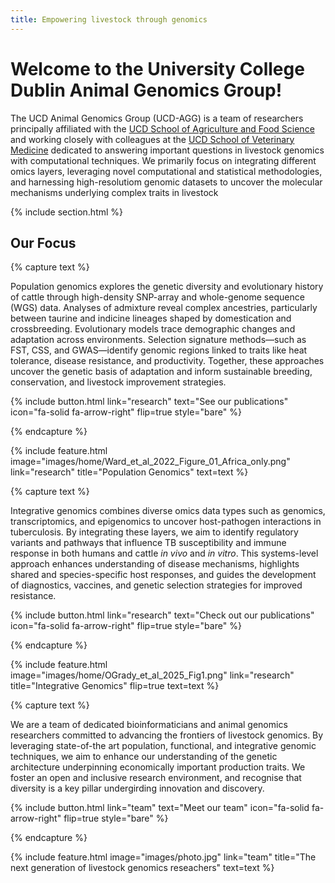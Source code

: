 ```yaml
---
title: Empowering livestock through genomics
---
```


# Welcome to the University College Dublin Animal Genomics Group!

The UCD Animal Genomics Group (UCD-AGG) is a team of researchers principally affiliated with the [UCD School of Agriculture and Food Science](https://www.ucd.ie/agfood/) and working closely with colleagues at the [UCD School of Veterinary Medicine](https://www.ucd.ie/vetmed/) dedicated to answering important questions in livestock genomics with computational techniques.
We primarily focus on integrating different omics layers, leveraging novel computational and statistical methodologies, and harnessing high-resolutiom genomic datasets to uncover the molecular mechanisms underlying complex traits in livestock


{% include section.html %}

## Our Focus

{% capture text %}

Population genomics explores the genetic diversity and evolutionary history of cattle through high-density SNP-array and whole-genome sequence (WGS) data. Analyses of admixture reveal complex ancestries, particularly between taurine and indicine lineages shaped by domestication and crossbreeding. Evolutionary models trace demographic changes and adaptation across environments. Selection signature methods—such as FST, CSS, and GWAS—identify genomic regions linked to traits like heat tolerance, disease resistance, and productivity. Together, these approaches uncover the genetic basis of adaptation and inform sustainable breeding, conservation, and livestock improvement strategies.

{%
  include button.html
  link="research"
  text="See our publications"
  icon="fa-solid fa-arrow-right"
  flip=true
  style="bare"
%}

{% endcapture %}

{%
  include feature.html
  image="images/home/Ward_et_al_2022_Figure_01_Africa_only.png"
  link="research"
  title="Population Genomics"
  text=text
%}

{% capture text %}

Integrative genomics combines diverse omics data types such as genomics, transcriptomics, and epigenomics to uncover host-pathogen interactions in tuberculosis. By integrating these layers, we aim to identify regulatory variants and pathways that influence TB susceptibility and immune response in both humans and cattle _in vivo_ and _in vitro_. This systems-level approach enhances understanding of disease mechanisms, highlights shared and species-specific host responses, and guides the development of diagnostics, vaccines, and genetic selection strategies for improved resistance.

{%
  include button.html
  link="research"
  text="Check out our publications"
  icon="fa-solid fa-arrow-right"
  flip=true
  style="bare"
%}

{% endcapture %}

{%
  include feature.html
  image="images/home/OGrady_et_al_2025_Fig1.png"
  link="research"
  title="Integrative Genomics"
  flip=true
  text=text
%}

{% capture text %}

We are a team of dedicated bioinformaticians and animal genomics researchers committed to advancing the frontiers of livestock genomics. By leveraging state-of-the art population, functional, and integrative genomic techniques, we aim to enhance our understanding of the genetic architecture underpinning economically important production traits. We foster an open and inclusive research environment, and recognise that diversity is a key pillar undergirding innovation and discovery.

{%
  include button.html
  link="team"
  text="Meet our team"
  icon="fa-solid fa-arrow-right"
  flip=true
  style="bare"
%}

{% endcapture %}

{%
  include feature.html
  image="images/photo.jpg"
  link="team"
  title="The next generation of livestock genomics reseachers"
  text=text
%}
